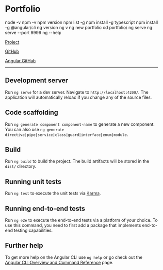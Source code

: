 # Portfolio

node -v
npm -v
npm version
npm list -g
npm install -g typescript
npm install -g @angular/cli
ng version
ng v
ng new portfolio
cd portfolio/
ng serve
ng serve --port 9999
ng --help

[Project](http://localhost:4200/)

[GitHub](https://github.com/deryadenizz/portfolio)

[Angular GitHub](https://github.com/angular/angular-cli)

---

## Development server

Run `ng serve` for a dev server. Navigate to `http://localhost:4200/`. The application will automatically reload if you change any of the source files.

## Code scaffolding

Run `ng generate component component-name` to generate a new component. You can also use `ng generate directive|pipe|service|class|guard|interface|enum|module`.

## Build

Run `ng build` to build the project. The build artifacts will be stored in the `dist/` directory.

## Running unit tests

Run `ng test` to execute the unit tests via [Karma](https://karma-runner.github.io).

## Running end-to-end tests

Run `ng e2e` to execute the end-to-end tests via a platform of your choice. To use this command, you need to first add a package that implements end-to-end testing capabilities.

## Further help

To get more help on the Angular CLI use `ng help` or go check out the [Angular CLI Overview and Command Reference](https://angular.io/cli) page.
